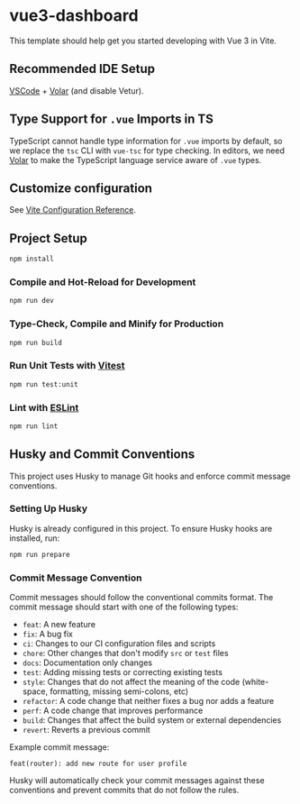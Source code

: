 # vue3-dashboard

This template should help get you started developing with Vue 3 in Vite.

## Recommended IDE Setup

[VSCode](https://code.visualstudio.com/) + [Volar](https://marketplace.visualstudio.com/items?itemName=Vue.volar) (and disable Vetur).

## Type Support for `.vue` Imports in TS

TypeScript cannot handle type information for `.vue` imports by default, so we replace the `tsc` CLI with `vue-tsc` for type checking. In editors, we need [Volar](https://marketplace.visualstudio.com/items?itemName=Vue.volar) to make the TypeScript language service aware of `.vue` types.

## Customize configuration

See [Vite Configuration Reference](https://vite.dev/config/).

## Project Setup

```sh
npm install
```

### Compile and Hot-Reload for Development

```sh
npm run dev
```

### Type-Check, Compile and Minify for Production

```sh
npm run build
```

### Run Unit Tests with [Vitest](https://vitest.dev/)

```sh
npm run test:unit
```

### Lint with [ESLint](https://eslint.org/)

```sh
npm run lint
```

## Husky and Commit Conventions

This project uses Husky to manage Git hooks and enforce commit message conventions.

### Setting Up Husky

Husky is already configured in this project. To ensure Husky hooks are installed, run:

```sh
npm run prepare
```

### Commit Message Convention

Commit messages should follow the conventional commits format. The commit message should start with one of the following types:

- `feat`: A new feature
- `fix`: A bug fix
- `ci`: Changes to our CI configuration files and scripts
- `chore`: Other changes that don't modify `src` or `test` files
- `docs`: Documentation only changes
- `test`: Adding missing tests or correcting existing tests
- `style`: Changes that do not affect the meaning of the code (white-space, formatting, missing semi-colons, etc)
- `refactor`: A code change that neither fixes a bug nor adds a feature
- `perf`: A code change that improves performance
- `build`: Changes that affect the build system or external dependencies
- `revert`: Reverts a previous commit

Example commit message:

```
feat(router): add new route for user profile
```

Husky will automatically check your commit messages against these conventions and prevent commits that do not follow the rules.
